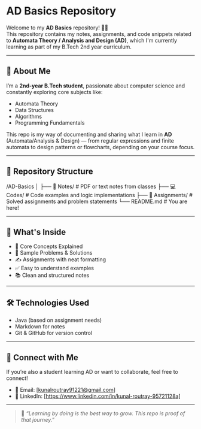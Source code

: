 # AD Basics Repository

Welcome to my **AD Basics** repository! 👨‍💻  
This repository contains my notes, assignments, and code snippets related to **Automata Theory / Analysis and Design (AD)**, which I'm currently learning as part of my B.Tech 2nd year curriculum.

---

## 📘 About Me

I’m a **2nd-year B.Tech student**, passionate about computer science and constantly exploring core subjects like:
- Automata Theory
- Data Structures
- Algorithms
- Programming Fundamentals

This repo is my way of documenting and sharing what I learn in **AD** (Automata/Analysis & Design) — from regular expressions and finite automata to design patterns or flowcharts, depending on your course focus.

---

## 📂 Repository Structure
/AD-Basics
│
├── 📄 Notes/ # PDF or text notes from classes
├── 💻 Codes/ # Code examples and logic implementations
├── 🧪 Assignments/ # Solved assignments and problem statements
└── README.md # You are here!


---

## 🚀 What's Inside

- 🧠 Core Concepts Explained
- 🧮 Sample Problems & Solutions
- ✍️ Assignments with neat formatting
- ✅ Easy to understand examples
- 📚 Clean and structured notes

---

## 🛠️ Technologies Used

-  Java (based on assignment needs)
- Markdown for notes
- Git & GitHub for version control

---

## 🔗 Connect with Me

If you’re also a student learning AD or want to collaborate, feel free to connect!

- 📧 Email: [kunalroutray91221@gmail.com]
- 💼 LinkedIn: [https://www.linkedin.com/in/kunal-routray-95721128a]

---

> 📌 _“Learning by doing is the best way to grow. This repo is proof of that journey.”_


